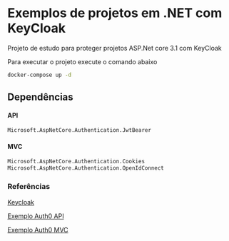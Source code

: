 # Exemplos de projetos em .NET com KeyCloak

Projeto de estudo para proteger projetos ASP.Net core 3.1 com KeyCloak

Para executar o projeto execute o comando abaixo
```bash
docker-compose up -d 
```

## Dependências

#### API

```bash
Microsoft.AspNetCore.Authentication.JwtBearer
```


#### MVC
```bash
Microsoft.AspNetCore.Authentication.Cookies 
Microsoft.AspNetCore.Authentication.OpenIdConnect
```







### Referências
[Keycloak](https://www.keycloak.org/docs/latest/getting_started/)

[Exemplo Auth0 API](https://auth0.com/docs/quickstart/backend/aspnet-core-webapi)

[Exemplo Auth0 MVC](https://auth0.com/docs/quickstart/webapp/aspnet-core-3)
